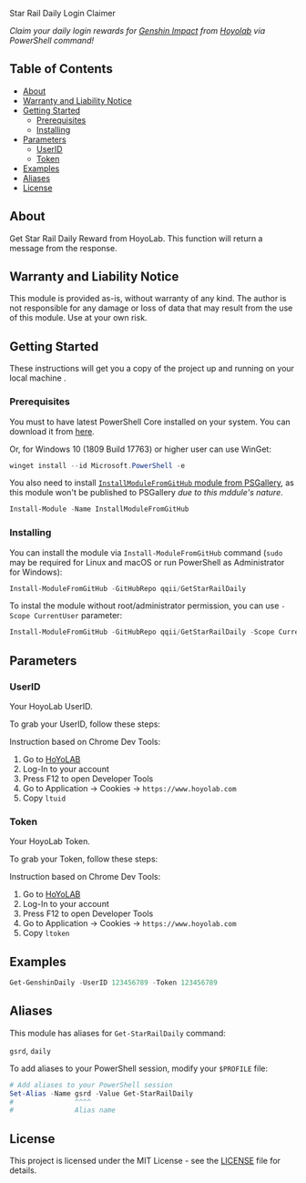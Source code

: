 <!-- omit in toc -->
Star Rail Daily Login Claimer

*Claim your daily login rewards for [Genshin Impact](https://hsr.hoyoverse.com/en/) from [Hoyolab](https://hoyolab.com) via PowerShell command!*

<!-- Also, this module is powered by GitHub Copilot -->

<!-- omit in toc -->
## Table of Contents

- [About](#about)
- [Warranty and Liability Notice](#warranty-and-liability-notice)
- [Getting Started](#getting-started)
  - [Prerequisites](#prerequisites)
  - [Installing](#installing)
- [Parameters](#parameters)
  - [UserID](#userid)
  - [Token](#token)
- [Examples](#examples)
- [Aliases](#aliases)
- [License](#license)

## About

Get Star Rail Daily Reward from HoyoLab. This function will return a message from the response.

## Warranty and Liability Notice

This module is provided as-is, without warranty of any kind. The author is not responsible for any damage or loss of data that may result from the use of this module. Use at your own risk.

## Getting Started

These instructions will get you a copy of the project up and running on your local machine .

### Prerequisites

You must to have latest PowerShell Core installed on your system. You can download it from [here](https://github.com/PowerShell/PowerShell/releases).

Or, for Windows 10 (1809 Build 17763) or higher user can use WinGet:

```powershell
winget install --id Microsoft.PowerShell -e
```

You also need to install [`InstallModuleFromGitHub` module from PSGallery](https://www.powershellgallery.com/packages/InstallModuleFromGitHub), as this module won't be published to PSGallery *due to this mddule's nature*.

```powershell
Install-Module -Name InstallModuleFromGitHub
```

### Installing

You can install the module via `Install-ModuleFromGitHub` command (`sudo` may be required for Linux and macOS or run PowerShell as Administrator for Windows):

```powershell
Install-ModuleFromGitHub -GitHubRepo qqii/GetStarRailDaily
```

To instal the module without root/administrator permission, you can use `-Scope CurrentUser` parameter:

```powershell
Install-ModuleFromGitHub -GitHubRepo qqii/GetStarRailDaily -Scope CurrentUser
```

## Parameters

### UserID

Your HoyoLab UserID.

To grab your UserID, follow these steps:

Instruction based on Chrome Dev Tools:

<!-- Instructions from Ethiner/hoyolab_daily_login -->
1. Go to [HoYoLAB](http://hoyolab.com)
2. Log-In to your account
3. Press F12 to open Developer Tools
4. Go to Application -> Cookies -> `https://www.hoyolab.com`
5. Copy `ltuid`

### Token

Your HoyoLab Token.

To grab your Token, follow these steps:

Instruction based on Chrome Dev Tools:

<!-- Instructions from Ethiner/hoyolab_daily_login -->
1. Go to [HoYoLAB](http://hoyolab.com)
2. Log-In to your account
3. Press F12 to open Developer Tools
4. Go to Application -> Cookies -> `https://www.hoyolab.com`
5. Copy `ltoken`

## Examples

```powershell
Get-GenshinDaily -UserID 123456789 -Token 123456789
```

## Aliases

This module has aliases for `Get-StarRailDaily` command:

`gsrd`, `daily`

To add aliases to your PowerShell session, modify your `$PROFILE` file:

```powershell
# Add aliases to your PowerShell session
Set-Alias -Name gsrd -Value Get-StarRailDaily
#               ^^^^
#               Alias name
```

## License

This project is licensed under the MIT License - see the [LICENSE](LICENSE) file for details.
